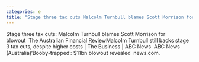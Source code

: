 ```yaml
---
categories: e
title: "Stage three tax cuts Malcolm Turnbull blames Scott Morrison for blowout  The Australian Financial Review"
---
```

Stage three tax cuts: Malcolm Turnbull blames Scott Morrison for blowout&nbsp;&nbsp;The Australian Financial ReviewMalcolm Turnbull still backs stage 3 tax cuts, despite higher costs | The Business | ABC News&nbsp;&nbsp;ABC News (Australia)‘Booby-trapped’: $11bn blowout revealed&nbsp;&nbsp;news.com.